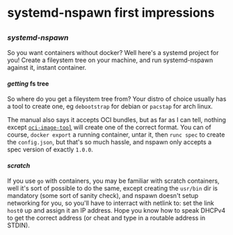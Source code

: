 # systemd-nspawn first impressions

## 


### _systemd-nspawn_

So you want containers without docker?
Well here's a systemd project for you!
Create a fileystem tree on your machine,
and run systemd-nspawn against it, instant container.

#### _getting_ fs tree

So where do you get a fileystem tree from?
Your distro of choice usually has a tool to create one,
eg `debootstrap` for debian or `pacstap` for arch linux.

The manual also says it accepts OCI bundles,
but as far as I can tell, nothing except
[`oci-image-tool`](https://github.com/opencontainers/image-tools)
will create one of the correct format.
You can of course, `docker export` a running container, untar it, then `runc spec`
to create the `config.json`, but that's so much hassle,
and nspawn only accepts a spec version of exactly `1.0.0`.

#### _scratch_

If you use `go` with containers, you may be familiar with scratch containers,
well it's sort of possible to do the same,
except creating the `usr/bin` dir is mandatory (some sort of sanity check),
and nspawn doesn't setup networking for you,
so you'll have to interract with netlink to:
set the link `host0` up and assign it an IP address.
Hope you know how to speak DHCPv4 to get the correct address
(or cheat and type in a routable address in STDIN).
